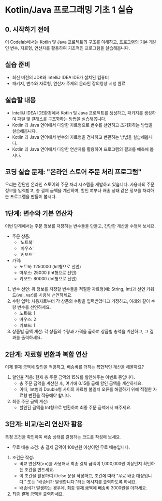 # Kotlin/Java 프로그래밍 기초 1 실습

## 0. 시작하기 전에

이 Codelab에서는 Kotlin 및 Java 프로젝트의 구조를 이해하고, 프로그램의 기본 개념인  변수, 자료형, 연산자를 활용하여 기초적인 프로그램을 실습해봅니다.

## 실습 준비

- 최신 버전의 JDK와 IntelliJ IDEA IDE가 설치된 컴퓨터
- 패키지, 변수와 자료형, 연산자 주제의 온라인 강의영상 시청 완료

## 실습할 내용

- IntelliJ IDEA IDE환경에서 Kotlin 및 Java 프로젝트를 생성하고, 패키지를 생성하여 파일 및 클래스를 구조화하는 방법을 실습해봅니다.
- Kotlin 과 Java 언어에서 다양한 자료형으로 변수를 선언하고 초기화하는 방법을 실습해봅니다.
- Kotlin 과 Java 언어에서 변수의 자료형을 검사하고 변환하는 방법을 실습해봅니다.
- Kotlin 과 Java 언어에서 다양한 연산자를 활용하여 프로그램의 결과를 예측해 봅시다.

## 코딩 실습 문제: "온라인 스토어 주문 처리 프로그램"

우리는 간단한 온라인 스토어의 주문 처리 시스템을 개발하고 있습니다. 사용자의 주문 정보를 입력받고, 총 결제 금액을 계산하며, 할인 여부나 배송 상태 같은 정보를 처리하는 프로그램을 만들어 봅시다.

## 1단계: 변수와 기본 연산자
이번 단계에서는 주문 정보를 저장하는 변수들을 만들고, 간단한 계산을 수행해 보세요.
- 주문 상품:
	- '노트북'
	- '마우스'
	- '키보드'
- 가격:
	- 노트북: 1250000 (Int형으로 선언)
	- 마우스: 25000 (Int형으로 선언)
	- 키보드: 80000 (Int형으로 선언)

1. 변수 선언: 위 정보를 저장할 변수들을 적절한 자료형(예: String, Int)과 선언 키워드(val, var)를 사용해 선언하세요.
2. 수량 입력: 사용자로부터 각 상품의 수량을 입력받았다고 가정하고, 아래와 같이 수량 변수를 선언하세요.
	- 노트북: 1
	- 마우스: 2
	- 키보드: 1
3. 상품별 금액 계산: 각 상품의 수량과 가격을 곱하여 상품별 총액을 계산하고, 그 결과를 출력하세요.

## 2단계: 자료형 변환과 복합 연산
이제 결제 금액에 할인을 적용하고, 배송비를 더하는 복합적인 계산을 해볼까요?
1. 할인율 적용: 현재 총 주문 금액의 15%를 할인해주는 이벤트 중입니다.
	- 총 주문 금액을 계산한 후, 여기에 0.15를 곱해 할인 금액을 계산하세요.
	- 이때, Int형과 Double형 사이의 자료형 불일치 오류를 해결하기 위해 적절한 자료형 변환을 적용해야 합니다.
2. 최종 주문 금액 계산:
	- 할인된 금액을 Int형으로 변환하여 최종 주문 금액에서 빼주세요.

## 3단계: 비교/논리 연산자 활용
특정 조건을 확인하여 배송 상태를 결정하는 코드를 작성해 보세요.
- 무료 배송 조건: 총 결제 금액이 100만원 이상이면 무료 배송입니다.
1. 조건문 작성:
	- 비교 연산자(>=)를 사용해서 최종 결제 금액이 1,000,000원 이상인지 확인하는 조건을 만드세요.
	- 이 조건을 활용하여 if/else 문을 작성하고, 조건에 따라 "무료 배송 대상입니다." 또는 "배송비가 발생합니다."라는 메시지를 출력하도록 하세요.
	- 배송비가 발생하는 경우에, 최종 결제 금액에 배송비 3000원을 더하세요.
2. 최종 결제 금액을 출력하세요.

